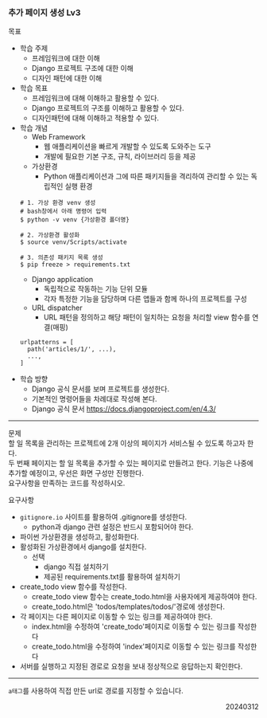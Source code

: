 ### 추가 페이지 생성 Lv3
목표  
  - 학습 주제
    - 프레임워크에 대한 이해
    - Django 프로젝트 구조에 대한 이해
    - 디자인 패턴에 대한 이해
  - 학습 목표
    - 프레임워크에 대해 이해하고 활용할 수 있다.
    - Django 프로젝트의 구조를 이해하고 활용할 수 있다.
    - 디자인패턴에 대해 이해하고 적용할 수 있다.
  - 학습 개념
    - Web Framework
      - 웹 애플리케이션을 빠르게 개발할 수 있도록 도와주는 도구
      - 개발에 필요한 기본 구조, 규칙, 라이브러리 등을 제공
    - 가상환경
      - Python 애플리케이션과 그에 따른 패키지들을 격리하여 관리할 수 있는 독립적인 실행 환경
    ```
    # 1. 가상 환경 venv 생성
    # bash창에서 아래 명령어 입력
    $ python -v venv {가상환경 폴더명}

    # 2. 가상환경 활성화
    $ source venv/Scripts/activate

    # 3. 의존성 패키지 목록 생성
    $ pip freeze > requirements.txt
    ```
    - Django application
      - 독립적으로 작동하는 기능 단위 모듈
      - 각자 특정한 기능을 담당하며 다른 앱들과 함께 하나의 프로젝트를 구성
    - URL dispatcher
      - URL 패턴을 정의하고 해당 패턴이 일치하는 요청을 처리할 view 함수를 연결(매핑)
    ```
    urlpatterns = [
      path('articles/1/', ...),
      ...,
    ]
    ```
  - 학습 방향
    - Django 공식 문서를 보며 프로젝트를 생성한다.
    - 기본적인 명령어들을 차례대로 작성해 본다.
    - Django 공식 문서 https://docs.djangoproject.com/en/4.3/
---
문제  
할 일 목록을 관리하는 프로젝트에 2개 이상의 페이지가 서비스될 수 있도록 하고자 한다.  
두 번째 페이지는 할 일 목록을 추가할 수 있는 페이지로 만들려고 한다. 기능은 나중에 추가할 예정이고, 우선은 화면 구성만 진행한다.  
요구사항을 만족하는 코드를 작성하시오.  

요구사항  
- `gitignore.io` 사이트를 활용하여 .gitignore를 생성한다.
  - python과 django 관련 설정은 반드시 포함되어야 한다.
- 파이썬 가상환경을 생성하고, 활성화한다.
- 활성화된 가상환경에서 django를 설치한다.
  - 선택
    - django 직접 설치하기
    - 제공된 requirements.txt를 활용하여 설치하기
- create_todo view 함수를 작성한다.
  - create_todo view 함수는 create_todo.html을 사용자에게 제공하여야 한다.
  - create_todo.html은 'todos/templates/todos/'경로에 생성한다.
- 각 페이지는 다른 페이지로 이동할 수 있는 링크를 제공하여야 한다.
  - index.html을 수정하여 'create_todo'페이지로 이동할 수 있는 링크를 작성한다
  - create_todo.html을 수정하여 'index'페이지로 이동할 수 있는 링크를 작성한다
- 서버를 실행하고 지정된 경로로 요청을 보내 정상적으로 응답하는지 확인한다.
---
`a태그`를 사용하여 직접 만든 url로 경로를 지정할 수 있습니다.
<div style="text-align: right">20240312</div>